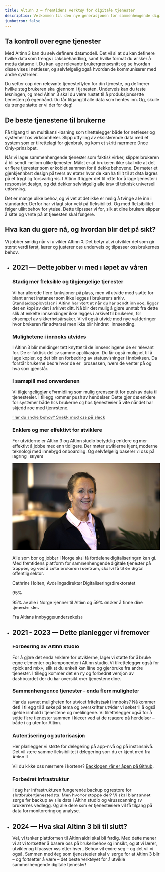 ```yaml
---
title: Altinn 3 – fremtidens verktøy for digitale tjenester
description: Velkommen til den nye generasjonen for sammenhengende digitale tjenester. Dekk behovet for dataflyt mellom myndighetsutøvere, virksomheter og privatpersoner gjennom et selvbetjent utviklings- og kjøremiljø!
jumbotron: false
---
```


<h2 class="a-h3"> Ta kontroll over egne tjenester </h2>

Med Altinn 3 kan du selv definere datamodell. Det vil si at du kan definere hvilke data som trengs i saksbehandling, samt hvilke format du ønsker å motta dataene i. Du kan lage relevante brukergrensesnitt og se hvordan disse vises i nettleser, og selvfølgelig også hvordan de kommuniserer med andre systemer.

Du setter opp den relevante tjenesteflyten for din tjeneste, og definerer hvilke steg brukeren skal gjennom i tjenesten. Underveis kan du teste løsningen, og med Altinn 3 skal du være rustet til å produksjonssette tjenesten på egenhånd. Du får tilgang til alle data som hentes inn. Og, skulle du trenge støtte er vi der for deg!

<h2 class="a-h3"> De beste tjenestene til brukerne </h2>

Få tilgang til en multikanal-løsning som tilrettelegger både for nettleser og systemer hos virksomheter. Slipp utfylling av eksisterende data med et system som er tilrettelagt for gjenbruk, og kom et skritt nærmere Once Only-prinsippet.

Når vi lager sammenhengende tjenester som faktisk virker, slipper brukeren å bli sendt mellom ulike tjenester. Målet er at brukeren ikke skal vite at det er flere tjenester som er koblet sammen for å dekke behovene. De møter et gjenkjennbart design på tvers av etater hvor de kan ha tillit til at data lagres på et trygt og forsvarlig vis. I Altinn 3 ligger det til rette for å lage tjenester i responsivt design, og det dekker selvfølgelig alle krav til teknisk universell utforming.

Det er mange ulike behov, og vi vet at det ikke er mulig å tvinge alle inn i standarder. Derfor har vi lagt stor vekt på fleksibilitet. Og med fleksibilitet følger ulikt behov for ytelse. Dette tilpasser vi for, slik at dine brukere slipper å sitte og vente på at tjenesten skal fungere.


<div class="a-rowFullWidth pt-2">
  <h2 class="a-fontBold a-blueDarkerText">Hva kan du gjøre nå, og hvordan blir det på sikt?</h2>
  <p class="a-fontSizeXL a-blueDarkerText">Vi jobber smidig når vi utvikler Altinn 3. Det betyr at vi utvikler det som gir størst verdi først, lærer og justerer oss underveis og tilpasser oss brukernes behov.</p>
</div>

<div class="a-timeline pt-4">

  <ul class="no-decoration connected-bullets connected-bullets-headings">
    <li class="false">
      <h2 class="a-fontBold a-blueDarkerText">
        2021 — Dette jobber vi med i løpet av våren 
      </h2>
      <div class="row">
        <div class="col-sm-12 col-md-6 pr-xl-8">
          <h3 class="a-h4">Stadig mer fleksible og tilgjengelige tjenester</h3>
          <p>Vi har allerede flere funksjoner på plass, men vil utvide med støtte for blant annet instanser som ikke legges i brukerens arkiv. Standardopplevelsen i Altinn har vært at når du har sendt inn noe, ligger det en kopi av det i arkivet ditt. Nå blir det mulig å gjøre unntak fra dette slik at enkelte innsendinger ikke legges i arkivet til brukeren, for eksempel av sikkerhetsårsaker. Vi vil også utvide med nye valideringer hvor brukeren får advarsel men ikke blir hindret i innsending.</p>
          <h3 class="a-h4">Mulighetene i innboks utvides</h3>
          <p>I Altinn 3 blir meldinger tett knyttet til de innsendingene de er relevant for. De er faktisk del av samme applikasjon. Du får også mulighet til å lage kopier, og det blir en forbedring av statusvisninger i innboksen. Da forstår brukerne bedre hvor de er i prosessen, hvem de venter på og hva som gjenstår.</p>
          <h3 class="a-h4">I samspill med omverdenen</h3>
          <p>Vi tilgjengeliggjør eFormidling som mulig grensesnitt for push av data til tjenesteeier. I tillegg kommer  push av hendelser. Dette gjør det enklere for systemer både hos brukerne og hos tjenesteeier å vite når det har skjedd noe med tjenestene.</p>
          <a href="https://altinnstudio.slack.com/">Har du andre behov? Snakk med oss på slack</a>
          <h3 class="a-h4 pt-1">Enklere og mer effektivt for utviklere</h3>
          <p>For utviklerne er Altinn 3 og Altinn studio betydelig enklere og mer effektivt å jobbe med enn tidligere. Der møter utviklerne kjent, moderne teknologi med innebygd onboarding. Og selvfølgelig baserer vi oss på lagring i skyen!</p>
        </div>
        <div class="col-sm-12 col-md-6 pt-2">
          <div class="pb-4">
            <div class="w-100">
              <img src="CatHolten_oktober2020_v2.jpg" alt="Portrett av Cathrine Holten">
            </div>
            <div class="a-mediaBox-text a-bgGreenLight p-2">
              <p>Alle som bor og jobber i Norge skal få fordelene digitaliseringen kan gi. Med fremtidens plattform for sammenhengende digitale tjenester på trappen, og ved å sette brukeren i sentrum, skal vi få til én digital offentlig sektor.</p>
              <p class="a-fontSizeXS">Cathrine Holten, Avdelingsdirektør Digitaliseringsdirektoratet</p>
            </div>
          </div>
          <div class="row a-pie-wrapper">
            <div class="col-xs-12 col-sm-4 text-center text-sm-left">
              <div class="a-pie">95%</div>
            </div>
            <div class="col-xs-12 col-sm-8 text-center text-sm-left">
              <p class="a-fontSizeXL">95% av alle i Norge kjenner til Altinn og 59% ønsker å finne dine tjenester der. </p>
              Fra Altinns innbyggerundersøkelse
            </div>
          </div>
        </div>
      </div>
    </li>
    <li class="false">
      <h2 class="a-fontBold a-blueDarkerText">
        2021 - 2023 — Dette planlegger vi fremover
      </h2>
      <div class="row">
        <div class="col-sm-12 col-md-9 pr-xl-8">
          <h3 class="a-h4">Forbedring av Altinn studio</h3>
          <p>For å gjøre det enda enklere for utviklerne, lager vi støtte for å bruke egne elementer og komponenter i Altinn studio. Vi tilrettelegger også for «pick and mix», slik at du enkelt kan låne og gjenbruke fra andre tjenester. I tillegg kommer det en ny og forbedret versjon av dashboardet der du har oversikt over tjenestene dine.</p>
          <h3 class="a-h4">Sammenhengende tjenester – enda flere muligheter</h3>
          <p>Har du savnet muligheten for utvidet fritekstsøk i innboks? Nå kommer det! I tillegg til å søke på tema og overskrifter utvider vi søket til å også gjelde innhold i tjenestene og meldingene. Vi tilrettelegger også for å sette flere tjenester sammen i kjeder ved at de reagere på hendelser – både i og utenfor Altinn.</p>
          <h3 class="a-h4">Autentisering og autorisasjon</h3>
          <p>Her planlegger vi støtte for delegering på app-nivå og på instansnivå. Det vil være samme fleksibilitet i delegering som du er kjent med fra Altinn II. </p>
          <p>Vil du kikke oss nærmere i kortene? <a href="https://github.com/Altinn/altinn-studio/issues">Backlogen vår er åpen på Github</a>.</p>
          <h3 class="a-h4">Forbedret infrastruktur </h3>
          <p>I dag har infrastrukturen fungerende backup og restore for sluttbrukertjenestedata. Men hvorfor stoppe der? Vi skal blant annet sørge for backup av alle data i Altinn studio og virusscanning av brukernes vedlegg. Og alle dere som er tjenesteeiere vil få tilgang på data for monitorering og analyse.</p>
        </div>
        <div class="col-sm-12 col-lg-3 pt-4">
        </div>
      </div>
    </li>
    <li class="false">
      <h2 class="a-fontBold a-blueDarkerText">
        2024 — Hva skal Altinn 3 bli til slutt?
      </h2>
      <div class="row">
        <div class="col-sm-12 col-md-9 pr-xl-8">
          Vel, vi tenker plattformen til Altinn aldri skal bli ferdig. Med dette mener vi at vi fortsetter å basere oss på brukerbehov og innsikt, og at vi lærer, utvikler og tilpasser oss etter hvert. Behov vil endre seg – og det vil vi også. Sammen med deg som tjenesteeier skal vi sørge for at Altinn 3 blir – og fortsetter å være – det beste verktøyet for å utvikle sammenhengende digitale tjenester!
        </div>
        <div class="col-sm-12 col-lg-3">
        </div>
      </div>
    </li>

</div>

